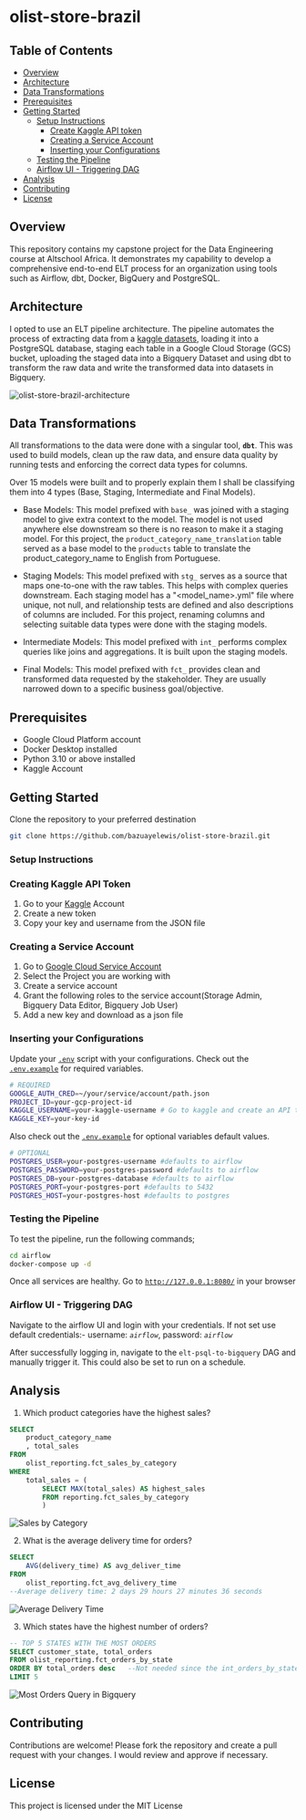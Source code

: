 # olist-store-brazil


## Table of Contents

- [Overview](#overview)
- [Architecture](#architecture)
- [Data Transformations](#data-transformations)
- [Prerequisites](#prerequisites)
- [Getting Started](#getting-started)
    - [Setup Instructions](#setup-instructions)
        - [Create Kaggle API token](#creating-kaggle-api-token)
        - [Creating a Service Account](#creating-a-service-account)
        - [Inserting your Configurations](#inserting-your-configurations)
    - [Testing the Pipeline](#testing-the-pipeline)
    - [Airflow UI - Triggering DAG](#airflow-ui---triggering-dag)
- [Analysis](#analysis)
- [Contributing](#contributing)
- [License](#license)


## Overview
This repository contains my capstone project for the Data Engineering course at Altschool Africa. It demonstrates my capability to develop a comprehensive end-to-end ELT process for an organization using tools such as Airflow, dbt, Docker, BigQuery and PostgreSQL.


## Architecture
I opted to use an ELT pipeline architecture. The pipeline automates the process of extracting data from a [kaggle datasets](https://www.kaggle.com/datasets/olistbr/brazilian-ecommerce), loading it into a PostgreSQL database, staging each table in a Google Cloud Storage (GCS) bucket, uploading the staged data into a Bigquery Dataset and using dbt to transform the raw data and write the transformed data into datasets in Bigquery.

![olist-store-brazil-architecture](images/olist-store-brazil-architecture.gif)


## Data Transformations
All transformations to the data were done with a singular tool, **`dbt`**. This was used to build models, clean up the raw data, and ensure data quality by running tests and enforcing the correct data types for columns.

Over 15 models were built and to properly explain them I shall be classifying them into 4 types (Base, Staging, Intermediate and Final Models).

- Base Models: This model prefixed with `base_` was joined with a staging model to give extra context to the model. The model is not used anywhere else downstream so there is no reason to make it a staging model. For this project, the `product_category_name_translation` table served as a base model to the `products` table to translate the product_category_name to English from Portuguese.

- Staging Models: This model prefixed with `stg_` serves as a source that maps one-to-one with the raw tables. This helps with complex queries downstream. Each staging model has a "<model_name>.yml" file where unique, not null, and relationship tests are defined and also descriptions of columns are included. For this project, renaming columns and selecting suitable data types were done with the staging models. 

- Intermediate Models: This model prefixed with `int_` performs complex queries like joins and aggregations. It is built upon the staging models.

- Final Models: This model prefixed with `fct_` provides clean and transformed data requested by the stakeholder. They are usually narrowed down to a specific business goal/objective.

## Prerequisites
- Google Cloud Platform account
- Docker Desktop installed 
- Python 3.10 or above installed
- Kaggle Account

## Getting Started
Clone the repository to your preferred destination
```bash
git clone https://github.com/bazuayelewis/olist-store-brazil.git
```


### **Setup Instructions**
### Creating Kaggle API Token
1. Go to your [Kaggle](https://www.kaggle.com/settings) Account
2. Create a new token
3. Copy your key and username from the JSON file

### Creating a Service Account
1. Go to [Google Cloud Service Account](https://console.cloud.google.com/iam-admin/serviceaccounts)
2. Select the Project you are working with
3. Create a service account
4. Grant the following roles to the service account(Storage Admin, Bigquery Data Editor, Bigquery Job User)
5. Add a new key and download as a json file



### Inserting your Configurations
Update your [`.env`]() script with your configurations. Check out the [`.env.example`](/airflow/.env.example) for required variables.
```bash
# REQUIRED
GOOGLE_AUTH_CRED=~/your/service/account/path.json
PROJECT_ID=your-gcp-project-id
KAGGLE_USERNAME=your-kaggle-username # Go to kaggle and create an API token
KAGGLE_KEY=your-key-id
```

Also check out the [`.env.example`](/airflow/.env.example) for optional variables default values.

```bash
# OPTIONAL
POSTGRES_USER=your-postgres-username #defaults to airflow
POSTGRES_PASSWORD=your-postgres-password #defaults to airflow
POSTGRES_DB=your-postgres-database #defaults to airflow
POSTGRES_PORT=your-postgres-port #defaults to 5432
POSTGRES_HOST=your-postgres-host #defaults to postgres
```

### **Testing the Pipeline**
To test the pipeline, run the following commands;
```bash
cd airflow
docker-compose up -d
```

Once all services are healthy. Go to [`http://127.0.0.1:8080/`](http://127.0.0.1:8080/) in your browser


### **Airflow UI - Triggering DAG**

Navigate to the airflow UI and login with your credentials. If not set use default credentials:- username: *`airflow`*, password: *`airflow`* 

After successfully logging in, navigate to the `elt-psql-to-bigquery` DAG and manually trigger it. This could also be set to run on a schedule.


## Analysis
1. Which product categories have the highest sales?
```sql
SELECT 
    product_category_name
    , total_sales 
FROM 
    olist_reporting.fct_sales_by_category
WHERE 
    total_sales = (
        SELECT MAX(total_sales) AS highest_sales
        FROM reporting.fct_sales_by_category
        )
```

![Sales by Category](images/sales-by-category.png)

2. What is the average delivery time for orders?
```sql
SELECT 
    AVG(delivery_time) AS avg_deliver_time
FROM 
    olist_reporting.fct_avg_delivery_time
--Average delivery time: 2 days 29 hours 27 minutes 36 seconds
```

![Average Delivery Time](images/avg-delivery-time.png)

3. Which states have the highest number of orders?
```sql
-- TOP 5 STATES WITH THE MOST ORDERS
SELECT customer_state, total_orders
FROM olist_reporting.fct_orders_by_state
ORDER BY total_orders desc   --Not needed since the int_orders_by_state model is already ordered
LIMIT 5
```

![Most Orders Query in Bigquery](images/orders-by-state.png)


## Contributing
Contributions are welcome! Please fork the repository and create a pull request with your changes. I would review and approve if necessary.

## License 
This project is licensed under the MIT License 
